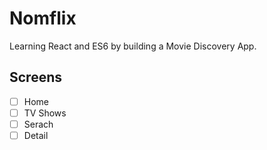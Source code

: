 # Nomflix

Learning React and ES6 by building a Movie Discovery App.

## Screens

- [ ] Home
- [ ] TV Shows
- [ ] Serach
- [ ] Detail
